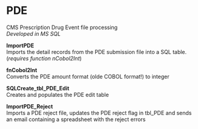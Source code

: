 PDE
===

CMS Prescription Drug Event file processing<br />
<i>Developed in MS SQL</i>

<b>ImportPDE</b><br />
Imports the detail records from the PDE submission file into a SQL table. (<i>requires function nCobol2Int</i>)

<b>fnCobol2Int</b><br />
Converts the PDE amount format (olde COBOL format!) to integer

<b>SQLCreate_tbl_PDE_Edit</b><br />
Creates and populates the PDE edit table

<b>ImportPDE_Reject</b><br />
Imports a PDE reject file, updates the PDE reject flag in tbl_PDE and sends an email containing a spreadsheet with the reject errors
